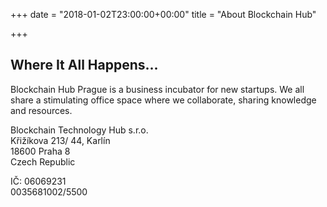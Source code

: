 +++
date = "2018-01-02T23:00:00+00:00"
title = "About Blockchain Hub"

+++
## Where It All Happens...

Blockchain Hub Prague is a business incubator for new startups. We all share a stimulating office space where we collaborate, sharing knowledge and resources.

Blockchain Technology Hub s.r.o.  
Křižíkova 213/ 44, Karlín  
18600 Praha 8  
Czech Republic

IČ: 06069231  
0035681002/5500